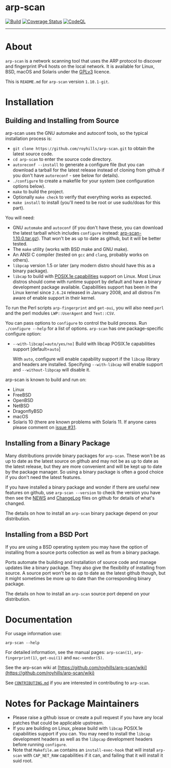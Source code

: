 # arp-scan

[![Build](https://github.com/royhills/arp-scan/actions/workflows/c-cpp.yml/badge.svg)](https://github.com/royhills/arp-scan/actions/workflows/c-cpp.yml)
[![Coverage Status](https://coveralls.io/repos/github/royhills/arp-scan/badge.svg?branch=master)](https://coveralls.io/github/royhills/arp-scan?branch=master)
[![CodeQL](https://github.com/royhills/arp-scan/actions/workflows/codeql.yml/badge.svg)](https://github.com/royhills/arp-scan/actions/workflows/codeql.yml)

---

# About

`arp-scan` is a network scanning tool that uses the ARP protocol to discover and fingerprint IPv4 hosts on the local network. It is available for Linux, BSD, macOS and Solaris under the [GPLv3](https://www.gnu.org/licenses/gpl-3.0.en.html) licence.

This is `README.md` for `arp-scan` version `1.10.1-git`.

# Installation

## Building and Installing from Source

arp-scan uses the GNU automake and autoconf tools, so the typical installation process is:

- `git clone https://github.com/royhills/arp-scan.git` to obtain the latest source code.
- `cd arp-scan` to enter the source code directory.
- `autoreconf --install` to generate a configure file (but you can download a tarball for the latest release instead of cloning from github if you don't have `autoreconf` - see below for details).
- `./configure` to create a makefile for your system (see configuration options below).
- `make` to build the project.
- Optionally `make check` to verify that everything works as expected.
- `make install` to install (you'll need to be root or use sudo/doas for this part).

You will need:

- GNU `automake` and `autoconf` (if you don't have these, you can download the latest tarball which includes `configure` instead: [arp-scan-1.10.0.tar.gz](https://github.com/royhills/arp-scan/releases/download/1.10.0/arp-scan-1.10.0.tar.gz)). That won't be as up to date as github, but it will be better tested.
- The `make` utility (works with BSD make and GNU make).
- An ANSI C compiler (tested on `gcc` and `clang`, probably works on others).
- `libpcap` version 1.5 or later (any modern distro should have this as a binary package).
- `libcap` to build with [POSIX.1e capabilities](https://sites.google.com/site/fullycapable/) support on Linux. Most Linux distros should come with runtime support by default and have a binary development package available. Capabilities support has been in the Linux kernel since `2.6.24` released in January 2008, and all distros I'm aware of enable support in their kernel.

To run the Perl scripts `arp-fingerprint` and `get-oui`, you will also need `perl` and the perl modules `LWP::UserAgent` and `Text::CSV`.

You can pass options to `configure` to control the build process. Run `./configure --help` for a list of options. `arp-scan` has one package-specific configure option:

- `--with-libcap[=auto/yes/no]` Build with libcap POSIX.1e capabilities support [default=`auto`]

    With `auto`, configure will enable capability support if the `libcap` library and headers are installed. Specifying `--with-libcap` will enable support and `--without-libpcap` will disable it.

arp-scan is known to build and run on:

 - Linux
 - FreeBSD
 - OpenBSD
 - NetBSD
 - DragonflyBSD
 - macOS
 - Solaris 10 (there are known problems with Solaris 11. If anyone cares please comment on [issue #31](https://github.com/royhills/arp-scan/issues/31).

## Installing from a Binary Package

Many distributions provide binary packages for `arp-scan`. These won't be as up to date as the latest source on github and may not be as up to date as the latest release, but they are more convenient and will be kept up to date by the package manager. So using a binary package is often a good choice if you don't need the latest features.

If you have installed a binary package and wonder if there are useful new features on github, use `arp-scan --version` to check the version you have then see the [NEWS](NEWS.md) and [ChangeLog](ChangeLog) files on github for details of what's changed.

The details on how to install an `arp-scan` binary package depend on your distribution.

## Installing from a BSD Port

If you are using a BSD operating system you may have the option of installing from a source ports collection as well as from a binary package.

Ports automate the building and installation of source code and manage updates like a binary package. They also give the flexibility of installing from source. A source port won't be as up to date as the latest github though, but it might sometimes be more up to date than the corresponding binary package.

The details on how to install an `arp-scan` source port depend on your distribution.

# Documentation

For usage information use:

`arp-scan --help`

For detailed information, see the manual pages: `arp-scan(1)`, `arp-fingerprint(1)`, `get-oui(1)` and `mac-vendor(5)`.

See the arp-scan wiki at [https://github.com/royhills/arp-scan/wiki](https://github.com/royhills/arp-scan/wiki)

See [`CONTRIBUTING.md`](CONTRIBUTING.md) if you are interested in contributing to `arp-scan`.

# Notes for Package Maintainers

 - Please raise a github issue or create a pull request if you have any local patches that could be applicable upstream.
 - If you are building on Linux, please build with `libcap` POSIX.1e capabilities support if you can. You may need to install the `libcap` development headers as well as the `libpcap` development headers before running `configure`.
 - Note that `Makefile.am` contains an `install-exec-hook` that will install `arp-scan` with `CAP_NET_RAW` capabilities if it can, and failing that it will install it suid root.
